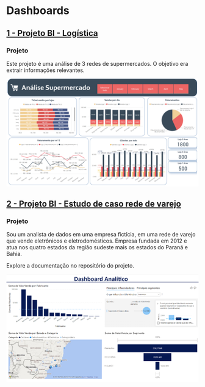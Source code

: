 # Dashboards

## [1 - Projeto BI - Logística](https://github.com/Marcus-Bernard0/BI/tree/master/BI%20-%20Log%C3%ADstica)
### **Projeto**<br>

Este projeto é uma análise de 3 redes de supermercados. O objetivo era extrair informações relevantes. <br>

![dashboard-logistica](https://github.com/Marcus-Bernard0/BI/blob/master/BI%20-%20Log%C3%ADstica/Dashboard%20Log%C3%ADstica.png)

## [2 - Projeto BI - Estudo de caso rede de varejo](https://github.com/Marcus-Bernard0/BI/tree/master/BI%20-%20EstudodeCaso)

### **Projeto**<br>
Sou um analista de dados em uma empresa fictícia, em uma rede de varejo que vende eletrônicos e eletrodomésticos. Empresa fundada em 2012 e atua nos quatro estados da região sudeste mais os estados do Paraná e Bahia. <br>

Explore a documentação no repositório do projeto.

![dashboard](https://github.com/Marcus-Bernard0/BI/blob/master/BI%20-%20EstudodeCaso/dashboard.png)
